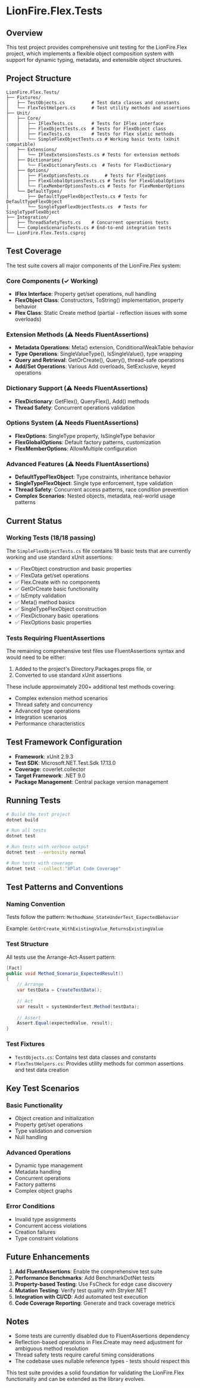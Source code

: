 # LionFire.Flex.Tests

## Overview
This test project provides comprehensive unit testing for the LionFire.Flex project, which implements a flexible object composition system with support for dynamic typing, metadata, and extensible object structures.

## Project Structure

```
LionFire.Flex.Tests/
├── Fixtures/
│   ├── TestObjects.cs          # Test data classes and constants
│   └── FlexTestHelpers.cs      # Test utility methods and assertions
├── Unit/
│   ├── Core/
│   │   ├── IFlexTests.cs       # Tests for IFlex interface
│   │   ├── FlexObjectTests.cs  # Tests for FlexObject class
│   │   ├── FlexTests.cs        # Tests for Flex static methods
│   │   └── SimpleFlexObjectTests.cs # Working basic tests (xUnit compatible)
│   ├── Extensions/
│   │   └── IFlexExtensionsTests.cs # Tests for extension methods
│   ├── Dictionaries/
│   │   └── FlexDictionaryTests.cs  # Tests for FlexDictionary
│   ├── Options/
│   │   ├── FlexOptionsTests.cs      # Tests for FlexOptions
│   │   ├── FlexGlobalOptionsTests.cs # Tests for FlexGlobalOptions
│   │   └── FlexMemberOptionsTests.cs # Tests for FlexMemberOptions
│   └── DefaultTypes/
│       ├── DefaultTypeFlexObjectTests.cs # Tests for DefaultTypeFlexObject
│       └── SingleTypeFlexObjectTests.cs  # Tests for SingleTypeFlexObject
├── Integration/
│   ├── ThreadSafetyTests.cs    # Concurrent operations tests
│   └── ComplexScenarioTests.cs # End-to-end integration tests
└── LionFire.Flex.Tests.csproj
```

## Test Coverage

The test suite covers all major components of the LionFire.Flex system:

### Core Components (✓ Working)
- **IFlex Interface**: Property get/set operations, null handling
- **FlexObject Class**: Constructors, ToString() implementation, property behavior  
- **Flex Class**: Static Create method (partial - reflection issues with some overloads)

### Extension Methods (⚠️ Needs FluentAssertions)
- **Metadata Operations**: Meta() extension, ConditionalWeakTable behavior
- **Type Operations**: SingleValueType(), IsSingleValue(), type wrapping
- **Query and Retrieval**: GetOrCreate<T>(), Query<T>(), thread-safe operations
- **Add/Set Operations**: Various Add overloads, SetExclusive, keyed operations

### Dictionary Support (⚠️ Needs FluentAssertions)
- **FlexDictionary<TKey>**: GetFlex(), QueryFlex(), Add() methods
- **Thread Safety**: Concurrent operations validation

### Options System (⚠️ Needs FluentAssertions)
- **FlexOptions**: SingleType property, IsSingleType behavior
- **FlexGlobalOptions**: Default factory patterns, customization
- **FlexMemberOptions**: AllowMultiple configuration

### Advanced Features (⚠️ Needs FluentAssertions)
- **DefaultTypeFlexObject**: Type constraints, inheritance behavior
- **SingleTypeFlexObject**: Single type enforcement, type validation
- **Thread Safety**: Concurrent access patterns, race condition prevention
- **Complex Scenarios**: Nested objects, metadata, real-world usage patterns

## Current Status

### Working Tests (18/18 passing)
The `SimpleFlexObjectTests.cs` file contains 18 basic tests that are currently working and use standard xUnit assertions:

- ✅ FlexObject construction and basic properties
- ✅ FlexData get/set operations
- ✅ Flex.Create with no components
- ✅ GetOrCreate basic functionality
- ✅ IsEmpty validation
- ✅ Meta() method basics
- ✅ SingleTypeFlexObject construction
- ✅ FlexDictionary basic operations
- ✅ FlexOptions basic properties

### Tests Requiring FluentAssertions
The remaining comprehensive test files use FluentAssertions syntax and would need to be either:
1. Added to the project's Directory.Packages.props file, or
2. Converted to use standard xUnit assertions

These include approximately 200+ additional test methods covering:
- Complex extension method scenarios
- Thread safety and concurrency
- Advanced type operations
- Integration scenarios
- Performance characteristics

## Test Framework Configuration

- **Framework**: xUnit 2.9.3
- **Test SDK**: Microsoft.NET.Test.Sdk 17.13.0
- **Coverage**: coverlet.collector
- **Target Framework**: .NET 9.0
- **Package Management**: Central package version management

## Running Tests

```bash
# Build the test project
dotnet build

# Run all tests
dotnet test

# Run tests with verbose output
dotnet test --verbosity normal

# Run tests with coverage
dotnet test --collect:"XPlat Code Coverage"
```

## Test Patterns and Conventions

### Naming Convention
Tests follow the pattern: `MethodName_StateUnderTest_ExpectedBehavior`

Example: `GetOrCreate_WithExistingValue_ReturnsExistingValue`

### Test Structure
All tests use the Arrange-Act-Assert pattern:

```csharp
[Fact]
public void Method_Scenario_ExpectedResult()
{
    // Arrange
    var testData = CreateTestData();
    
    // Act
    var result = systemUnderTest.Method(testData);
    
    // Assert
    Assert.Equal(expectedValue, result);
}
```

### Test Fixtures
- `TestObjects.cs`: Contains test data classes and constants
- `FlexTestHelpers.cs`: Provides utility methods for common assertions and test data creation

## Key Test Scenarios

### Basic Functionality
- Object creation and initialization
- Property get/set operations
- Type validation and conversion
- Null handling

### Advanced Operations  
- Dynamic type management
- Metadata handling
- Concurrent operations
- Factory patterns
- Complex object graphs

### Error Conditions
- Invalid type assignments
- Concurrent access violations
- Creation failures
- Type constraint violations

## Future Enhancements

1. **Add FluentAssertions**: Enable the comprehensive test suite
2. **Performance Benchmarks**: Add BenchmarkDotNet tests
3. **Property-based Testing**: Use FsCheck for edge case discovery
4. **Mutation Testing**: Verify test quality with Stryker.NET
5. **Integration with CI/CD**: Add automated test execution
6. **Code Coverage Reporting**: Generate and track coverage metrics

## Notes

- Some tests are currently disabled due to FluentAssertions dependency
- Reflection-based operations in Flex.Create may need adjustment for ambiguous method resolution
- Thread safety tests require careful timing considerations
- The codebase uses nullable reference types - tests should respect this

This test suite provides a solid foundation for validating the LionFire.Flex functionality and can be extended as the library evolves.